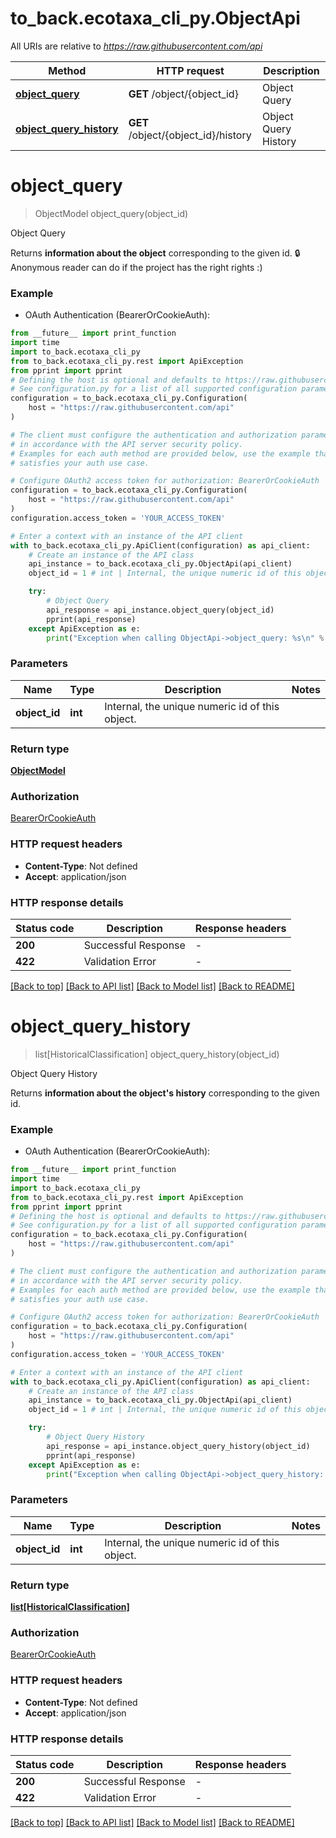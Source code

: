 # to_back.ecotaxa_cli_py.ObjectApi

All URIs are relative to *https://raw.githubusercontent.com/api*

Method | HTTP request | Description
------------- | ------------- | -------------
[**object_query**](ObjectApi.md#object_query) | **GET** /object/{object_id} | Object Query
[**object_query_history**](ObjectApi.md#object_query_history) | **GET** /object/{object_id}/history | Object Query History


# **object_query**
> ObjectModel object_query(object_id)

Object Query

Returns **information about the object** corresponding to the given id.   🔒 Anonymous reader can do if the project has the right rights :)

### Example

* OAuth Authentication (BearerOrCookieAuth):
```python
from __future__ import print_function
import time
import to_back.ecotaxa_cli_py
from to_back.ecotaxa_cli_py.rest import ApiException
from pprint import pprint
# Defining the host is optional and defaults to https://raw.githubusercontent.com/api
# See configuration.py for a list of all supported configuration parameters.
configuration = to_back.ecotaxa_cli_py.Configuration(
    host = "https://raw.githubusercontent.com/api"
)

# The client must configure the authentication and authorization parameters
# in accordance with the API server security policy.
# Examples for each auth method are provided below, use the example that
# satisfies your auth use case.

# Configure OAuth2 access token for authorization: BearerOrCookieAuth
configuration = to_back.ecotaxa_cli_py.Configuration(
    host = "https://raw.githubusercontent.com/api"
)
configuration.access_token = 'YOUR_ACCESS_TOKEN'

# Enter a context with an instance of the API client
with to_back.ecotaxa_cli_py.ApiClient(configuration) as api_client:
    # Create an instance of the API class
    api_instance = to_back.ecotaxa_cli_py.ObjectApi(api_client)
    object_id = 1 # int | Internal, the unique numeric id of this object.

    try:
        # Object Query
        api_response = api_instance.object_query(object_id)
        pprint(api_response)
    except ApiException as e:
        print("Exception when calling ObjectApi->object_query: %s\n" % e)
```

### Parameters

Name | Type | Description  | Notes
------------- | ------------- | ------------- | -------------
 **object_id** | **int**| Internal, the unique numeric id of this object. | 

### Return type

[**ObjectModel**](ObjectModel.md)

### Authorization

[BearerOrCookieAuth](../README.md#BearerOrCookieAuth)

### HTTP request headers

 - **Content-Type**: Not defined
 - **Accept**: application/json

### HTTP response details
| Status code | Description | Response headers |
|-------------|-------------|------------------|
**200** | Successful Response |  -  |
**422** | Validation Error |  -  |

[[Back to top]](#) [[Back to API list]](../README.md#documentation-for-api-endpoints) [[Back to Model list]](../README.md#documentation-for-models) [[Back to README]](../README.md)

# **object_query_history**
> list[HistoricalClassification] object_query_history(object_id)

Object Query History

Returns **information about the object's history** corresponding to the given id.

### Example

* OAuth Authentication (BearerOrCookieAuth):
```python
from __future__ import print_function
import time
import to_back.ecotaxa_cli_py
from to_back.ecotaxa_cli_py.rest import ApiException
from pprint import pprint
# Defining the host is optional and defaults to https://raw.githubusercontent.com/api
# See configuration.py for a list of all supported configuration parameters.
configuration = to_back.ecotaxa_cli_py.Configuration(
    host = "https://raw.githubusercontent.com/api"
)

# The client must configure the authentication and authorization parameters
# in accordance with the API server security policy.
# Examples for each auth method are provided below, use the example that
# satisfies your auth use case.

# Configure OAuth2 access token for authorization: BearerOrCookieAuth
configuration = to_back.ecotaxa_cli_py.Configuration(
    host = "https://raw.githubusercontent.com/api"
)
configuration.access_token = 'YOUR_ACCESS_TOKEN'

# Enter a context with an instance of the API client
with to_back.ecotaxa_cli_py.ApiClient(configuration) as api_client:
    # Create an instance of the API class
    api_instance = to_back.ecotaxa_cli_py.ObjectApi(api_client)
    object_id = 1 # int | Internal, the unique numeric id of this object.

    try:
        # Object Query History
        api_response = api_instance.object_query_history(object_id)
        pprint(api_response)
    except ApiException as e:
        print("Exception when calling ObjectApi->object_query_history: %s\n" % e)
```

### Parameters

Name | Type | Description  | Notes
------------- | ------------- | ------------- | -------------
 **object_id** | **int**| Internal, the unique numeric id of this object. | 

### Return type

[**list[HistoricalClassification]**](HistoricalClassification.md)

### Authorization

[BearerOrCookieAuth](../README.md#BearerOrCookieAuth)

### HTTP request headers

 - **Content-Type**: Not defined
 - **Accept**: application/json

### HTTP response details
| Status code | Description | Response headers |
|-------------|-------------|------------------|
**200** | Successful Response |  -  |
**422** | Validation Error |  -  |

[[Back to top]](#) [[Back to API list]](../README.md#documentation-for-api-endpoints) [[Back to Model list]](../README.md#documentation-for-models) [[Back to README]](../README.md)

